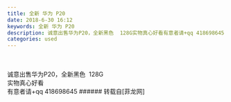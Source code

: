```yaml
---
title: 全新 华为 P20
date: 2018-6-30 16:12
keywords: 全新 华为 P20
description: 诚意出售华为P20，全新黑色  128G实物真心好看有意者请+qq 418698645
categories: used
---
```

<td class="t_f" id="postmessage_1466340">

<br/>
<br/>
诚意出售华为P20，全新黑色  128G<br/>
实物真心好看<br/>
有意者请+qq 418698645</td>
###### 转载自[菲龙网]